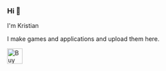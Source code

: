 ### Hi 👋

I'm Kristian

I make games and applications and upload them here. 

<a href='https://ko-fi.com/F1F3AJUU9' target='_blank'><img height='36' style='border:0px;height:36px;' src='https://cdn.ko-fi.com/cdn/kofi2.png?v=3' border='0' alt='Buy Me a Coffee at ko-fi.com' /></a>
